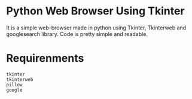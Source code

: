 
# Python Web Browser Using Tkinter

It is a simple web-browser made in python using Tkinter,
Tkinterweb and googlesearch library. Code is pretty simple and
readable. 

# Requirenments
```
tkinter  
tkinterweb  
pillow  
google  

```
